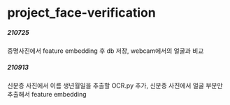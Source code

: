 # project_face-verification

##### 210725
증명사진에서 feature embedding 후 db 저장, webcam에서의 얼굴과 비교

##### 210913
신분증 사진에서 이름 생년월일을 추출할 OCR.py 추가, 신분증 사진에서 얼굴 부분만 추출해서 feature embedding 
